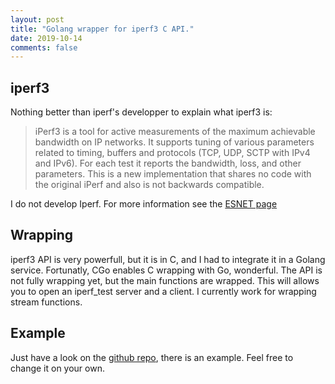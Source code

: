 ```yaml
---
layout: post
title: "Golang wrapper for iperf3 C API."
date: 2019-10-14
comments: false
---
```


## iperf3

Nothing better than iperf's developper to explain what iperf3 is:

> iPerf3 is a tool for active measurements of the maximum achievable bandwidth on IP networks. 
> It supports tuning of various parameters related to timing, buffers and protocols (TCP, UDP, SCTP with IPv4 and IPv6).
> For each test it reports the bandwidth, loss, and other parameters. 
> This is a new implementation that shares no code with the original iPerf and also is not backwards compatible. 

I do not develop Iperf. For more information see the [ESNET page](https://software.es.net/iperf)

## Wrapping

iperf3 API is very powerfull, but it is in C, and I had to integrate it in a Golang service. Fortunatly, CGo enables C wrapping with Go, wonderful. 
The API is not fully wrapping yet, but the main functions are wrapped. This will allows you to open an iperf_test server and a client. I currently work for wrapping stream functions.


## Example

Just have a look on the [github repo](https://github.com/p4zu/iperf_go), there is an example. Feel free to change it on your own.